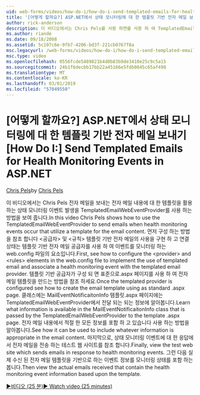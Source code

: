 ```yaml
---
uid: web-forms/videos/how-do-i/how-do-i-send-templated-emails-for-health-monitoring-events-in-aspnet
title: '[어떻게 할까요?] ASP.NET에서 상태 모니터링에 대 한 템플릿 기반 전자 메일 보내기 | Microsoft Docs'
author: rick-anderson
description: 이 비디오에서는 Chris Pels를 사용 하면를 사용 하 여 TemplatedEmailWebEventProvider 보내는 상태 모니터링 이벤트는 발생 하는 전자 메일 t에 대 한 템플릿을 활용 방법을 하는 중...
ms.author: riande
ms.date: 09/18/2008
ms.assetid: 5c107c6e-9fb7-4206-bd3f-221cb0767f8a
msc.legacyurl: /web-forms/videos/how-do-i/how-do-i-send-templated-emails-for-health-monitoring-events-in-aspnet
msc.type: video
ms.openlocfilehash: 0556fcde5489821b4d0b83b9de3410e25c9c5a15
ms.sourcegitcommit: 24b1f6decbb17bb22a45166e5fdb0845c65af498
ms.translationtype: MT
ms.contentlocale: ko-KR
ms.lasthandoff: 03/01/2019
ms.locfileid: "57049550"
---
```

<a name="how-do-i-send-templated-emails-for-health-monitoring-events-in-aspnet"></a><span data-ttu-id="05631-103">[어떻게 할까요?] ASP.NET에서 상태 모니터링에 대 한 템플릿 기반 전자 메일 보내기</span><span class="sxs-lookup"><span data-stu-id="05631-103">[How Do I:] Send Templated Emails for Health Monitoring Events in ASP.NET</span></span>
====================
<span data-ttu-id="05631-104">[Chris Pels](https://twitter.com/chrispels)</span><span class="sxs-lookup"><span data-stu-id="05631-104">by [Chris Pels](https://twitter.com/chrispels)</span></span>

<span data-ttu-id="05631-105">이 비디오에서는 Chris Pels 전자 메일을 보내는 전자 메일 내용에 대 한 템플릿을 활용 하는 상태 모니터링 이벤트 발생을 TemplatedEmailWebEventProvider를 사용 하는 방법을 보여 줍니다.</span><span class="sxs-lookup"><span data-stu-id="05631-105">In this video Chris Pels shows how to use the TemplatedEmailWebEventProvider to send emails when health monitoring events occur that utilize a template for the email content.</span></span> <span data-ttu-id="05631-106">먼저 구성 하는 방법을 참조 합니다 &lt;공급자&gt; 및 &lt;규칙&gt; 템플릿 기반 전자 메일의 사용을 구현 하 고 연결 상태는 템플릿 기반 전자 메일 공급자를 사용 하 여 이벤트를 모니터링 하는 web.config 파일의 요소입니다.</span><span class="sxs-lookup"><span data-stu-id="05631-106">First, see how to configure the &lt;provider&gt; and &lt;rules&gt; elements in the web.config file to implement the use of templated email and associate a health monitoring event with the templated email provider.</span></span> <span data-ttu-id="05631-107">템플릿 기반 공급자가 구성 되 면 표준으로.aspx 페이지를 사용 하 여 전자 메일 템플릿을 만드는 방법을 참조 하세요.</span><span class="sxs-lookup"><span data-stu-id="05631-107">Once the templated provider is configured see how to create the email template using as standard .aspx page.</span></span> <span data-ttu-id="05631-108">클래스에는 MailEventNotificaitonInfo 템플릿.aspx 페이지에는 TemplatedEmailWebEventProvider에서 전달 되는 되는 정보에 알아봅니다.</span><span class="sxs-lookup"><span data-stu-id="05631-108">Learn what information is available in the MailEventNotificaitonInfo class that is passed by the TemplatedEmailWebEventProvider to the template .aspx page.</span></span> <span data-ttu-id="05631-109">전자 메일 내용에서 적절 한 모든 정보를 포함 하 고 있습니다 사용 하는 방법을 알아봅니다.</span><span class="sxs-lookup"><span data-stu-id="05631-109">See how it can be used to include whatever information is appropriate in the email content.</span></span> <span data-ttu-id="05631-110">마지막으로, 상태 모니터링 이벤트에 대 한 응답에서 전자 메일을 전송 하는 테스트 웹 사이트를 참조 합니다.</span><span class="sxs-lookup"><span data-stu-id="05631-110">Finally, view the test web site which sends emails in response to health monitoring events.</span></span> <span data-ttu-id="05631-111">그런 다음 실제 수신 된 전자 메일 템플릿을 기반으로 하는 이벤트 정보를 모니터링 상태를 포함 하는 봅니다.</span><span class="sxs-lookup"><span data-stu-id="05631-111">Then view the actual emails received that contain the health monitoring event information based upon the template.</span></span>

[<span data-ttu-id="05631-112">&#9654;비디오 (25 분)</span><span class="sxs-lookup"><span data-stu-id="05631-112">&#9654; Watch video (25 minutes)</span></span>](https://channel9.msdn.com/Blogs/ASP-NET-Site-Videos/how-do-i-send-templated-emails-for-health-monitoring-events-in-aspnet)
